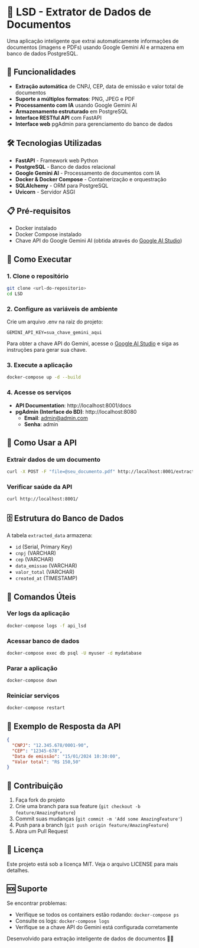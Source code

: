 # 📄 LSD - Extrator de Dados de Documentos

Uma aplicação inteligente que extrai automaticamente informações de documentos (imagens e PDFs) usando Google Gemini AI e armazena em banco de dados PostgreSQL.

## 🚀 Funcionalidades

- **Extração automática** de CNPJ, CEP, data de emissão e valor total de documentos
- **Suporte a múltiplos formatos**: PNG, JPEG e PDF
- **Processamento com IA** usando Google Gemini AI
- **Armazenamento estruturado** em PostgreSQL
- **Interface RESTful API** com FastAPI
- **Interface web** pgAdmin para gerenciamento do banco de dados

## 🛠️ Tecnologias Utilizadas

- **FastAPI** - Framework web Python
- **PostgreSQL** - Banco de dados relacional
- **Google Gemini AI** - Processamento de documentos com IA
- **Docker & Docker Compose** - Containerização e orquestração
- **SQLAlchemy** - ORM para PostgreSQL
- **Uvicorn** - Servidor ASGI

## 📋 Pré-requisitos

- Docker instalado
- Docker Compose instalado
- Chave API do Google Gemini AI (obtida através do [Google AI Studio](https://aistudio.google.com))

## 🚀 Como Executar

### 1. Clone o repositório
```bash
git clone <url-do-repositorio>
cd LSD
```

### 2. Configure as variáveis de ambiente
Crie um arquivo .env na raiz do projeto:
```
GEMINI_API_KEY=sua_chave_gemini_aqui
```
Para obter a chave API do Gemini, acesse o [Google AI Studio](https://aistudio.google.com) e siga as instruções para gerar sua chave.

### 3. Execute a aplicação
```bash
docker-compose up -d --build
```

### 4. Acesse os serviços
- **API Documentation**: http://localhost:8001/docs
- **pgAdmin (Interface do BD)**: http://localhost:8080
  - **Email**: admin@admin.com
  - **Senha**: admin

## 📡 Como Usar a API

### Extrair dados de um documento
```bash
curl -X POST -F "file=@seu_documento.pdf" http://localhost:8001/extract-data
```

### Verificar saúde da API
```bash
curl http://localhost:8001/
```

## 🗄️ Estrutura do Banco de Dados
A tabela `extracted_data` armazena:
- `id` (Serial, Primary Key)
- `cnpj` (VARCHAR)
- `cep` (VARCHAR)
- `data_emissao` (VARCHAR)
- `valor_total` (VARCHAR)
- `created_at` (TIMESTAMP)

## 🔧 Comandos Úteis

### Ver logs da aplicação
```bash
docker-compose logs -f api_lsd
```

### Acessar banco de dados
```bash
docker-compose exec db psql -U myuser -d mydatabase
```

### Parar a aplicação
```bash
docker-compose down
```

### Reiniciar serviços
```bash
docker-compose restart
```

## 📝 Exemplo de Resposta da API
```json
{
  "CNPJ": "12.345.678/0001-90",
  "CEP": "12345-678",
  "Data de emissão": "15/01/2024 10:30:00",
  "Valor total": "R$ 150,50"
}
```

## 🤝 Contribuição
1. Faça fork do projeto
2. Crie uma branch para sua feature (`git checkout -b feature/AmazingFeature`)
3. Commit suas mudanças (`git commit -m 'Add some AmazingFeature'`)
4. Push para a branch (`git push origin feature/AmazingFeature`)
5. Abra um Pull Request

## 📄 Licença
Este projeto está sob a licença MIT. Veja o arquivo LICENSE para mais detalhes.

## 🆘 Suporte
Se encontrar problemas:
- Verifique se todos os containers estão rodando: `docker-compose ps`
- Consulte os logs: `docker-compose logs`
- Verifique se a chave API do Gemini está configurada corretamente

Desenvolvido para extração inteligente de dados de documentos 📄✨
